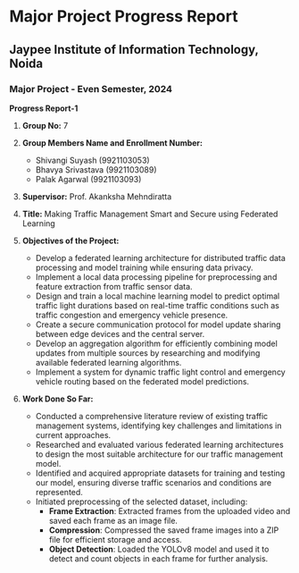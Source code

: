# Major Project Progress Report

## Jaypee Institute of Information Technology, Noida  
### Major Project - Even Semester, 2024  
**Progress Report-1**  

1. **Group No:** 7

2. **Group Members Name and Enrollment Number:**  
   - Shivangi Suyash (9921103053)  
   - Bhavya Srivastava (9921103089)  
   - Palak Agarwal (9921103093)  

3. **Supervisor:** Prof. Akanksha Mehndiratta

4. **Title:** Making Traffic Management Smart and Secure using Federated Learning

5. **Objectives of the Project:**
   - Develop a federated learning architecture for distributed traffic data processing and model training while ensuring data privacy.
   - Implement a local data processing pipeline for preprocessing and feature extraction from traffic sensor data.
   - Design and train a local machine learning model to predict optimal traffic light durations based on real-time traffic conditions such as traffic congestion and emergency vehicle presence.
   - Create a secure communication protocol for model update sharing between edge devices and the central server.
   - Develop an aggregation algorithm for efficiently combining model updates from multiple sources by researching and modifying available federated learning algorithms.
   - Implement a system for dynamic traffic light control and emergency vehicle routing based on the federated model predictions.

6. **Work Done So Far:**
   - Conducted a comprehensive literature review of existing traffic management systems, identifying key challenges and limitations in current approaches.
   - Researched and evaluated various federated learning architectures to design the most suitable architecture for our traffic management model.
   - Identified and acquired appropriate datasets for training and testing our model, ensuring diverse traffic scenarios and conditions are represented.
   - Initiated preprocessing of the selected dataset, including:
     - **Frame Extraction**: Extracted frames from the uploaded video and saved each frame as an image file.
     - **Compression**: Compressed the saved frame images into a ZIP file for efficient storage and access.
     - **Object Detection**: Loaded the YOLOv8 model and used it to detect and count objects in each frame for further analysis.

